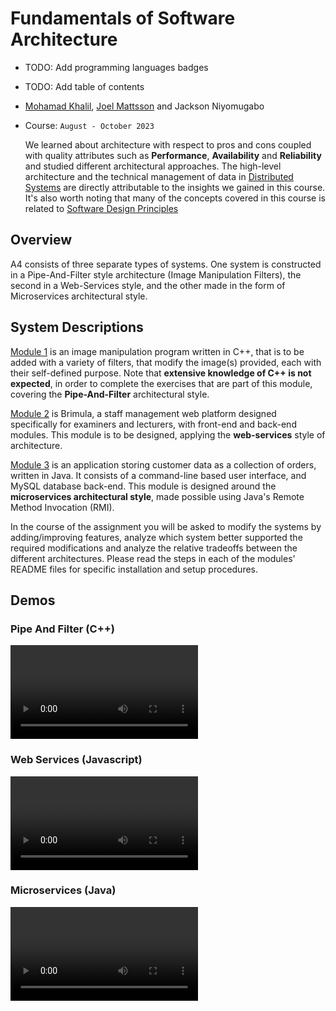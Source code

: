 # Fundamentals of Software Architecture


- TODO: Add programming languages badges
- TODO: Add table of contents




- [Mohamad Khalil](https://github.com/Chef03), [Joel Mattsson](https://github.com/mrjex) and Jackson Niyomugabo

- Course: `August - October 2023`
 
  We learned about architecture with respect to pros and cons coupled with quality attributes such as **Performance**, **Availability** and **Reliability** and studied different architectural approaches. The high-level architecture and the technical management of data in [Distributed Systems](https://github.com/Dentanoid) are directly attributable to the insights we gained in this course. It's also worth noting that many of the concepts covered in this course is related to [Software Design Principles](https://github.com/mrjex/Software-Design-Patterns)


## Overview


A4 consists of three separate types of systems. One system is constructed in a Pipe-And-Filter style architecture (Image Manipulation Filters), the second in a Web-Services style, and the other made in the form of Microservices architectural style.  

## System Descriptions  
[Module 1](pipe-and-filter/README.md) is an image manipulation program written in C++, that is to be added with a variety of filters, that modify the image(s) provided, each with their self-defined purpose. Note that **extensive knowledge of C++ is not expected**, in order to complete the exercises that are part of this module, covering the **Pipe-And-Filter** architectural style.

[Module 2](web-services/README.md) is Brimula, a staff management web platform designed specifically for examiners and lecturers, with front-end and back-end modules. This module is to be designed, applying the **web-services** style of architecture. 

[Module 3](microservices/README.md) is an application storing customer data as a collection of orders, written in Java. It consists of a command-line based user interface, and MySQL database back-end. This module is designed around the **microservices architectural style**, made possible using Java's Remote Method Invocation (RMI).

In the course of the assignment you will be asked to modify the systems by adding/improving features, analyze which system better supported the required modifications and analyze the relative tradeoffs between the different architectures. Please read the steps in each of the modules' README files for specific installation and setup procedures.



## Demos


### Pipe And Filter (C++)


![pipe-and-filter-video](demos/pipe-and-filter.mp4)



### Web Services (Javascript)

![webservices-video](demos/webservices.mp4)



### Microservices (Java)


![microservices-video](demos/microservices.mp4)